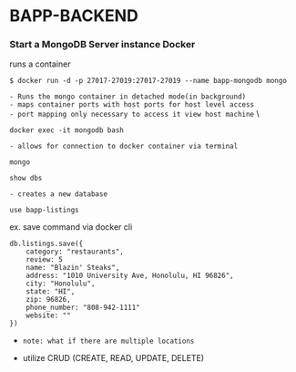 # BAPP-BACKEND

### Start a MongoDB Server instance Docker

runs a container

```
$ docker run -d -p 27017-27019:27017-27019 --name bapp-mongodb mongo
```

`- Runs the mongo container in detached mode(in background)` \
`- maps container ports with host ports for host level access` \
`- port mapping only necessary to access it view host machine` \

```
docker exec -it mongodb bash
```

`- allows for connection to docker container via terminal`

```
mongo
```

```
show dbs
```

`- creates a new database`

```
use bapp-listings
```

ex. save command via docker cli

```
db.listings.save({
    category: "restaurants",
    review: 5
    name: "Blazin' Steaks",
    address: "1010 University Ave, Honolulu, HI 96826",
    city: "Honolulu",
    state: "HI",
    zip: 96826,
    phone_number: "808-942-1111"
    website: ""
})
```

- `note: what if there are multiple locations`

- utilize CRUD (CREATE, READ, UPDATE, DELETE)
